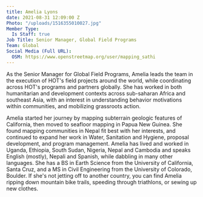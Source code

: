```yaml
---
title: Amelia Lyons
date: 2021-08-31 12:09:00 Z
Photo: "/uploads/1516355010027.jpg"
Member Type:
  Is Staff: true
Job Title: Senior Manager, Global Field Programs
Team: Global
Social Media (Full URL):
  OSM: https://www.openstreetmap.org/user/mapping_sathi
---
```


As the Senior Manager for Global Field Programs, Amelia leads the team in the execution of HOT's field projects around the world, while coordinating across HOT's programs and partners globally. She has worked in both humanitarian and development contexts across sub-saharan Africa and southeast Asia, with an interest in understanding behavior motivations within communities, and mobilizing grassroots action.

Amelia started her journey by mapping subterrain geologic features of California, then moved to seafloor mapping in Papua New Guinea. She found mapping communities in Nepal fit best with her interests, and continued to expand her work in Water, Sanitation and Hygiene, proposal development, and program management. Amelia has lived and worked in Uganda, Ethiopia, South Sudan, Nigeria, Nepal and Cambodia and speaks English (mostly), Nepali and Spanish, while dabbling in many other languages. She has a BS in Earth Science from the University of California, Santa Cruz, and a MS in Civil Engineering from the University of Colorado, Boulder. If she's not jetting off to another country, you can find Amelia ripping down mountain bike trails, speeding through triathlons, or sewing up new clothes.